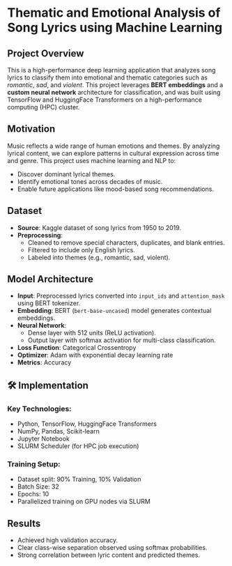 # Thematic and Emotional Analysis of Song Lyrics using Machine Learning

## Project Overview
This is a high-performance deep learning application that analyzes song lyrics to classify them into emotional and thematic categories such as *romantic*, *sad*, and *violent*. This project leverages **BERT embeddings** and a **custom neural network** architecture for classification, and was built using TensorFlow and HuggingFace Transformers on a high-performance computing (HPC) cluster.

## Motivation
Music reflects a wide range of human emotions and themes. By analyzing lyrical content, we can explore patterns in cultural expression across time and genre. This project uses machine learning and NLP to:
- Discover dominant lyrical themes.
- Identify emotional tones across decades of music.
- Enable future applications like mood-based song recommendations.

## Dataset
- **Source**: Kaggle dataset of song lyrics from 1950 to 2019.
- **Preprocessing**: 
  - Cleaned to remove special characters, duplicates, and blank entries.
  - Filtered to include only English lyrics.
  - Labeled into themes (e.g., romantic, sad, violent).

## Model Architecture
- **Input**: Preprocessed lyrics converted into `input_ids` and `attention_mask` using BERT tokenizer.
- **Embedding**: BERT (`bert-base-uncased`) model generates contextual embeddings.
- **Neural Network**:
  - Dense layer with 512 units (ReLU activation).
  - Output layer with softmax activation for multi-class classification.
- **Loss Function**: Categorical Crossentropy
- **Optimizer**: Adam with exponential decay learning rate
- **Metrics**: Accuracy

## 🛠️ Implementation
### Key Technologies:
- Python, TensorFlow, HuggingFace Transformers
- NumPy, Pandas, Scikit-learn
- Jupyter Notebook
- SLURM Scheduler (for HPC job execution)

### Training Setup:
- Dataset split: 90% Training, 10% Validation
- Batch Size: 32
- Epochs: 10
- Parallelized training on GPU nodes via SLURM

## Results
- Achieved high validation accuracy.
- Clear class-wise separation observed using softmax probabilities.
- Strong correlation between lyric content and predicted themes.
